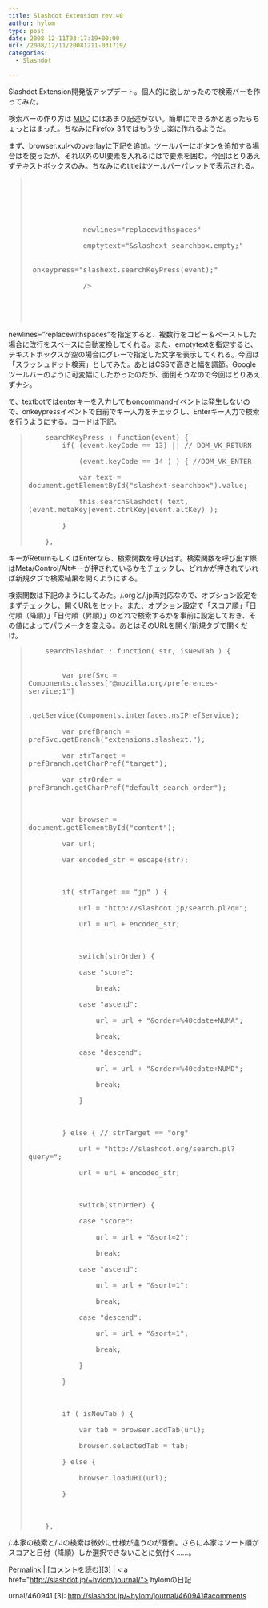 ```yaml
---
title: Slashdot Extension rev.40
author: hylom
type: post
date: 2008-12-11T03:17:19+00:00
url: /2008/12/11/20081211-031719/
categories:
  - Slashdot

---
```

Slashdot Extension開発版アップデート。個人的に欲しかったので検索バーを作ってみた。

検索バーの作り方は   [MDC][1] にはあまり記述がない。簡単にできるかと思ったらちょっとはまった。ちなみにFirefox 3.1ではもう少し楽に作れるようだ。

まず、browser.xulへのoverlayに下記を追加。ツールバーにボタンを追加する場合は<toolbarbutton>を使ったが、それ以外のUI要素を入れるには<toobaritem>で要素を囲む。今回はとりあえずテキストボックスのみ。ちなみに<toobaritem>のtitleはツールバーパレットで表示される。

> <div>
>   <p>
>     <tt> <!-- add button to tool palette --> <br /> <toolbarpalette id="BrowserToolbarPalette"> </br> <br /> &nbsp; <toolbaritem id="slashext-search" title="&slashext_searchbar.title;" > </br> <br /> &nbsp; &nbsp; <textbox id="slashext-searchbox" type="search" </br> <br /> &nbsp; &nbsp; &nbsp; &nbsp; &nbsp; &nbsp; &nbsp;newlines="replacewithspaces" </br> <br /> &nbsp; &nbsp; &nbsp; &nbsp; &nbsp; &nbsp; &nbsp;emptytext="&slashext_searchbox.empty;" </br> <br /> &nbsp; &nbsp; &nbsp; &nbsp; &nbsp; &nbsp; &nbsp;onkeypress="slashext.searchKeyPress(event);" </br> <br /> &nbsp; &nbsp; &nbsp; &nbsp; &nbsp; &nbsp; &nbsp;/> </br> <br /> &nbsp; </toolbaritem> </br> <br /> </toolbarpalette> </br> </tt>
>   </p></p>
> </div>

newlines=&#8221;replacewithspaces&#8221;を指定すると、複数行をコピー＆ペーストした場合に改行をスペースに自動変換してくれる。また、emptytextを指定すると、テキストボックスが空の場合にグレーで指定した文字を表示してくれる。今回は「スラッシュドット検索」としてみた。あとはCSSで高さと幅を調節。Googleツールバーのように可変幅にしたかったのだが、面倒そうなので今回はとりあえずナシ。

で、textbotではenterキーを入力してもoncommandイベントは発生しないので、onkeypressイベントで自前でキー入力をチェックし、Enterキー入力で検索を行うようにする。コードは下記。

> <div>
>   <p>
>     <tt> &nbsp; &nbsp; searchKeyPress : function(event) { <br /> &nbsp; &nbsp; &nbsp; &nbsp; if( (event.keyCode == 13) || // DOM_VK_RETURN </br> <br /> &nbsp; &nbsp; &nbsp; &nbsp; &nbsp; &nbsp; (event.keyCode == 14 ) ) { //DOM_VK_ENTER </br> <br /> &nbsp; &nbsp; &nbsp; &nbsp; &nbsp; &nbsp; var text = document.getElementById("slashext-searchbox").value; </br> <br /> &nbsp; &nbsp; &nbsp; &nbsp; &nbsp; &nbsp; this.searchSlashdot( text&#44; (event.metaKey|event.ctrlKey|event.altKey) ); </br> <br /> &nbsp; &nbsp; &nbsp; &nbsp; } </br> <br /> &nbsp; &nbsp; }&#44; </br> </tt>
>   </p></p>
> </div>

キーがReturnもしくはEnterなら、検索関数を呼び出す。検索関数を呼び出す際はMeta/Control/Altキーが押されているかをチェックし、どれかが押されていれば新規タブで検索結果を開くようにする。

検索関数は下記のようにしてみた。/.orgと/.jp両対応なので、オプション設定をまずチェックし、開くURLをセット。また、オプション設定で「スコア順」「日付順（降順）」「日付順（昇順）」のどれで検索するかを事前に設定しておき、その値によってパラメータを変える。あとはそのURLを開く/新規タブで開くだけ。

> <div>
>   <p>
>     <tt> &nbsp; &nbsp; searchSlashdot : function( str&#44; isNewTab ) { <br /> &nbsp; </br> <br /> &nbsp; &nbsp; &nbsp; &nbsp; var prefSvc = Components.classes["@mozilla.org/preferences-service;1"] </br> <br /> &nbsp; &nbsp; &nbsp; &nbsp; .getService(Components.interfaces.nsIPrefService); </br> <br /> &nbsp; &nbsp; &nbsp; &nbsp; var prefBranch = prefSvc.getBranch("extensions.slashext."); </br> <br /> &nbsp; &nbsp; &nbsp; &nbsp; var strTarget = prefBranch.getCharPref("target"); </br> <br /> &nbsp; &nbsp; &nbsp; &nbsp; var strOrder = prefBranch.getCharPref("default_search_order"); </br> <br /> &nbsp; </br> <br /> &nbsp; &nbsp; &nbsp; &nbsp; var browser = document.getElementById("content"); </br> <br /> &nbsp; &nbsp; &nbsp; &nbsp; var url; </br> <br /> &nbsp; &nbsp; &nbsp; &nbsp; var encoded_str = escape(str); </br> <br /> &nbsp; </br> <br /> &nbsp; &nbsp; &nbsp; &nbsp; if( strTarget == "jp" ) { </br> <br /> &nbsp; &nbsp; &nbsp; &nbsp; &nbsp; &nbsp; url = "http://slashdot.jp/search.pl?q="; </br> <br /> &nbsp; &nbsp; &nbsp; &nbsp; &nbsp; &nbsp; url = url + encoded_str; </br> <br /> &nbsp; </br> <br /> &nbsp; &nbsp; &nbsp; &nbsp; &nbsp; &nbsp; switch(strOrder) { </br> <br /> &nbsp; &nbsp; &nbsp; &nbsp; &nbsp; &nbsp; case "score": </br> <br /> &nbsp; &nbsp; &nbsp; &nbsp; &nbsp; &nbsp; &nbsp; &nbsp; break; </br> <br /> &nbsp; &nbsp; &nbsp; &nbsp; &nbsp; &nbsp; case "ascend": </br> <br /> &nbsp; &nbsp; &nbsp; &nbsp; &nbsp; &nbsp; &nbsp; &nbsp; url = url + "&order=%40cdate+NUMA"; </br> <br /> &nbsp; &nbsp; &nbsp; &nbsp; &nbsp; &nbsp; &nbsp; &nbsp; break; </br> <br /> &nbsp; &nbsp; &nbsp; &nbsp; &nbsp; &nbsp; case "descend": </br> <br /> &nbsp; &nbsp; &nbsp; &nbsp; &nbsp; &nbsp; &nbsp; &nbsp; url = url + "&order=%40cdate+NUMD"; </br> <br /> &nbsp; &nbsp; &nbsp; &nbsp; &nbsp; &nbsp; &nbsp; &nbsp; break; </br> <br /> &nbsp; &nbsp; &nbsp; &nbsp; &nbsp; &nbsp; } </br> <br /> &nbsp; </br> <br /> &nbsp; &nbsp; &nbsp; &nbsp; } else { // strTarget == "org" </br> <br /> &nbsp; &nbsp; &nbsp; &nbsp; &nbsp; &nbsp; url = "http://slashdot.org/search.pl?query="; </br> <br /> &nbsp; &nbsp; &nbsp; &nbsp; &nbsp; &nbsp; url = url + encoded_str; </br> <br /> &nbsp; </br> <br /> &nbsp; &nbsp; &nbsp; &nbsp; &nbsp; &nbsp; switch(strOrder) { </br> <br /> &nbsp; &nbsp; &nbsp; &nbsp; &nbsp; &nbsp; case "score": </br> <br /> &nbsp; &nbsp; &nbsp; &nbsp; &nbsp; &nbsp; &nbsp; &nbsp; url = url + "&sort=2"; </br> <br /> &nbsp; &nbsp; &nbsp; &nbsp; &nbsp; &nbsp; &nbsp; &nbsp; break; </br> <br /> &nbsp; &nbsp; &nbsp; &nbsp; &nbsp; &nbsp; case "ascend": </br> <br /> &nbsp; &nbsp; &nbsp; &nbsp; &nbsp; &nbsp; &nbsp; &nbsp; url = url + "&sort=1"; </br> <br /> &nbsp; &nbsp; &nbsp; &nbsp; &nbsp; &nbsp; &nbsp; &nbsp; break; </br> <br /> &nbsp; &nbsp; &nbsp; &nbsp; &nbsp; &nbsp; case "descend": </br> <br /> &nbsp; &nbsp; &nbsp; &nbsp; &nbsp; &nbsp; &nbsp; &nbsp; url = url + "&sort=1"; </br> <br /> &nbsp; &nbsp; &nbsp; &nbsp; &nbsp; &nbsp; &nbsp; &nbsp; break; </br> <br /> &nbsp; &nbsp; &nbsp; &nbsp; &nbsp; &nbsp; } </br> <br /> &nbsp; &nbsp; &nbsp; &nbsp; } </br> <br /> &nbsp; </br> <br /> &nbsp; &nbsp; &nbsp; &nbsp; if ( isNewTab ) { </br> <br /> &nbsp; &nbsp; &nbsp; &nbsp; &nbsp; &nbsp; var tab = browser.addTab(url); </br> <br /> &nbsp; &nbsp; &nbsp; &nbsp; &nbsp; &nbsp; browser.selectedTab = tab; </br> <br /> &nbsp; &nbsp; &nbsp; &nbsp; } else { </br> <br /> &nbsp; &nbsp; &nbsp; &nbsp; &nbsp; &nbsp; browser.loadURI(url); </br> <br /> &nbsp; &nbsp; &nbsp; &nbsp; } </br> <br /> &nbsp; </br> <br /> &nbsp; &nbsp; }&#44; </br> </tt>
>   </p></p>
> </div>

/.本家の検索と/.Jの検索は微妙に仕様が違うのが面倒。さらに本家はソート順がスコアと日付（降順）しか選択できないことに気付く……。

  [Permalink][2] |   [コメントを読む][3] | < a href="http://slashdot.jp/~hylom/journal/"> hylomの日記 </a>

 [1]: https://developer.mozilla.org/Ja
 [2]: http://slashdot.jp/~hylom/jo
urnal/460941
 [3]: http://slashdot.jp/~hylom/journal/460941#acomments
